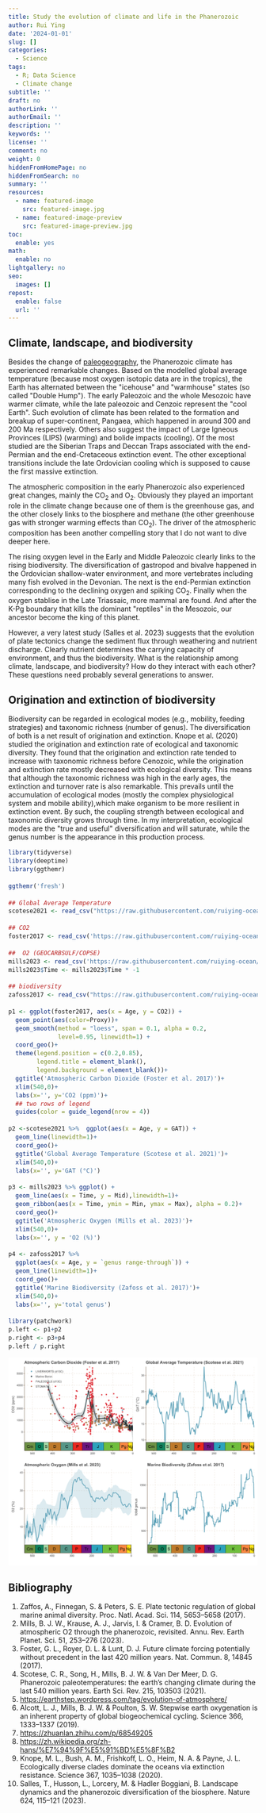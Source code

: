 ```yaml
---
title: Study the evolution of climate and life in the Phanerozoic
author: Rui Ying
date: '2024-01-01'
slug: []
categories:
  - Science
tags:
  - R; Data Science
  - Climate change
subtitle: ''
draft: no
authorLink: ''
authorEmail: ''
description: ''
keywords: ''
license: ''
comment: no
weight: 0
hiddenFromHomePage: no
hiddenFromSearch: no
summary: ''
resources:
  - name: featured-image
    src: featured-image.jpg
  - name: featured-image-preview
    src: featured-image-preview.jpg
toc:
  enable: yes
math:
  enable: no
lightgallery: no
seo:
  images: []
repost:
  enable: false
  url: ''
---
```



## Climate, landscape, and biodiversity
Besides the change of [paleogeography](https://www.ruiying.online/2023-12-30-a-series-of-paleogeography-maps/), the Phanerozoic climate has experienced remarkable changes. Based on the modelled global average temperature (because most oxygen isotopic data are in the tropics), the Earth has alternated between the "icehouse" and "warmhouse" states (so called "Double Hump"). The early Paleozoic and the whole Mesozoic have warmer climate, while the late paleozoic and Cenzoic represent the "cool Earth". Such evolution of climate has been related to the formation and breakup of super-continent, Pangaea, which happened in around 300 and 200 Ma respectively. Others also suggest the impact of Large Igneous Provinces (LIPS) (warming) and bolide impacts (cooling). Of the most studied are the Siberian Traps and Deccan Traps associated with the end-Permian and the end-Cretaceous extinction event. The other exceptional transitions include the late Ordovician cooling which is supposed to cause the first massive extinction.

The atmospheric composition in the early Phanerozoic also experienced great changes, mainly the CO<sub>2</sub> and O<sub>2</sub>. Obviously they played an important role in the climate change because one of them is the greenhouse gas, and the other closely links to the biosphere and methane (the other greenhouse gas with stronger warming effects than CO<sub>2</sub>). The driver of the atmospheric composition has been another compelling story that I do not want to dive deeper here. 

The rising oxygen level in the Early and Middle Paleozoic clearly links to the rising biodiversity. The diversification of gastropod and bivalve happened in the Ordovician shallow-water environment, and more vertebrates including many fish evolved in the Devonian. The next is the end-Permian extinction corresponding to the declining oxygen and spiking CO<sub>2</sub>. Finally when the oxygen stablise in the Late Triassaic, more mammal are found. And after the K-Pg boundary that kills the dominant "reptiles" in the Mesozoic, our ancestor become the king of this planet.

However, a very latest study (Salles et al. 2023) suggests that the evolution of plate tectonics change the sediment flux through weathering and nutrient discharge. Clearly nutrient determines the carrying capacity of environment, and thus the biodiversity. What is the relationship among climate, landscape, and biodiversity? How do they interact with each other? These questions need probably several generations to answer.

## Origination and extinction of biodiversity
Biodiversity can be regarded in ecological modes (e.g., mobility, feeding strategies) and taxonomic richness (number of genus). The diversification of both is a net result of origination and extinction. Knope et al. (2020) studied the origination and extinction rate of ecological and taxonomic diversity. They found that the origination and extinction rate tended to increase with taxonomic richness before Cenozoic, while the origination and extinction rate mostly decreased with ecological diversity. This means that although the taxonomic richness was high in the early ages, the extinction and turnover rate is also remarkable. This prevails until the accumulation of ecological modes (mostly the complex physiological system and mobile ability),which make organism to be more resilient in extinction event. By such, the coupling strength between ecological and taxonomic diversity grows through time. In my interpretation, ecological modes are the "true and useful" diversification and will saturate, while the genus number is the appearance in this production process.


```R
library(tidyverse)
library(deeptime)
library(ggthemr)

ggthemr('fresh')

## Global Average Temperature
scotese2021 <- read_csv("https://raw.githubusercontent.com/ruiying-ocean/phanerozoic_data/main/phanerozoic_data/Scotese2021.csv")

## CO2
foster2017 <- read_csv('https://raw.githubusercontent.com/ruiying-ocean/phanerozoic_data/main/phanerozoic_data/Foster2017.csv')

##  O2 (GEOCARBSULF/COPSE)
mills2023 <- read_csv('https://raw.githubusercontent.com/ruiying-ocean/phanerozoic_data/main/phanerozoic_data/Mills_etal_2023_AREPS_O2.csv')
mills2023$Time <- mills2023$Time * -1

## biodiversity
zafoss2017 <- read_csv("https://raw.githubusercontent.com/ruiying-ocean/phanerozoic_data/main/phanerozoic_data/ContinuousTimeSeries.csv")

p1 <- ggplot(foster2017, aes(x = Age, y = CO2)) +
  geom_point(aes(color=Proxy))+
  geom_smooth(method = "loess", span = 0.1, alpha = 0.2,
              level=0.95, linewidth=1) +
  coord_geo()+
  theme(legend.position = c(0.2,0.85),
        legend.title = element_blank(),
        legend.background = element_blank())+
  ggtitle('Atmospheric Carbon Dioxide (Foster et al. 2017)')+
  xlim(540,0)+
  labs(x='', y='CO2 (ppm)')+
  ## two rows of legend
  guides(color = guide_legend(nrow = 4))

p2 <-scotese2021 %>%  ggplot(aes(x = Age, y = GAT)) +
  geom_line(linewidth=1)+
  coord_geo()+
  ggtitle('Global Average Temperature (Scotese et al. 2021)')+
  xlim(540,0)+
  labs(x='', y='GAT (°C)')

p3 <- mills2023 %>% ggplot() +
  geom_line(aes(x = Time, y = Mid),linewidth=1)+
  geom_ribbon(aes(x = Time, ymin = Min, ymax = Max), alpha = 0.2)+
  coord_geo()+
  ggtitle('Atmospheric Oxygen (Mills et al. 2023)')+
  xlim(540,0)+
  labs(x='', y = 'O2 (%)')

p4 <- zafoss2017 %>% 
  ggplot(aes(x = Age, y = `genus range-through`)) +
  geom_line(linewidth=1)+
  coord_geo()+
  ggtitle('Marine Biodiversity (Zafoss et al. 2017)')+
  xlim(540,0)+
  labs(x='', y='total genus')

library(patchwork)
p.left <- p1+p2
p.right <- p3+p4
p.left / p.right
```

![](images/img.png)

## Bibliography
1. Zaffos, A., Finnegan, S. & Peters, S. E. Plate tectonic regulation of global marine animal diversity. Proc. Natl. Acad. Sci. 114, 5653–5658 (2017).
2. Mills, B. J. W., Krause, A. J., Jarvis, I. & Cramer, B. D. Evolution of atmospheric O2 through the phanerozoic, revisited. Annu. Rev. Earth Planet. Sci. 51, 253–276 (2023).
3. Foster, G. L., Royer, D. L. & Lunt, D. J. Future climate forcing potentially without precedent in the last 420 million years. Nat. Commun. 8, 14845 (2017).
4. Scotese, C. R., Song, H., Mills, B. J. W. & Van Der Meer, D. G. Phanerozoic paleotemperatures: the earth’s changing climate during the last 540 million years. Earth Sci. Rev. 215, 103503 (2021).
5. https://earthstep.wordpress.com/tag/evolution-of-atmosphere/
6. Alcott, L. J., Mills, B. J. W. & Poulton, S. W. Stepwise earth oxygenation is an inherent property of global biogeochemical cycling. Science 366, 1333–1337 (2019).
7. https://zhuanlan.zhihu.com/p/68549205
8. https://zh.wikipedia.org/zh-hans/%E7%94%9F%E5%91%BD%E5%8F%B2
9. Knope, M. L., Bush, A. M., Frishkoff, L. O., Heim, N. A. & Payne, J. L. Ecologically diverse clades dominate the oceans via extinction resistance. Science 367, 1035–1038 (2020).
10. Salles, T., Husson, L., Lorcery, M. & Hadler Boggiani, B. Landscape dynamics and the phanerozoic diversification of the biosphere. Nature 624, 115–121 (2023).

